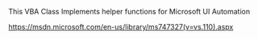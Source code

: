 This VBA Class Implements helper functions for Microsoft UI Automation

https://msdn.microsoft.com/en-us/library/ms747327(v=vs.110).aspx
